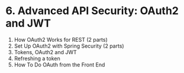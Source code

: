 # 6. Advanced API Security: OAuth2 and JWT

1. How OAuth2 Works for REST (2 parts)
2. Set Up OAuth2 with Spring Security (2 parts)
3. Tokens, OAuth2 and JWT 
4. Refreshing a token
5. How To Do OAuth from the Front End
